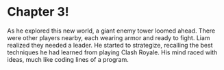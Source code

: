 # Chapter 3!

As he explored this new world, a giant enemy tower loomed ahead. There were other players nearby, each wearing armor and ready to fight. Liam realized they needed a leader. He started to strategize, recalling the best techniques he had learned from playing Clash Royale. His mind raced with ideas, much like coding lines of a program.